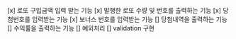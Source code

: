 [x] 로또 구입금액 입력 받는 기능
[x] 발행한 로또 수량 및 번호를 출력하는 기능
[x] 당첨번호를 입력받는 기능
[x] 보너스 번호를 입력받는 기능
[] 당첨내역을 출력하는 기능
[] 수익률을 출력하는 기능
[] 예외처리
[] validation 구현
